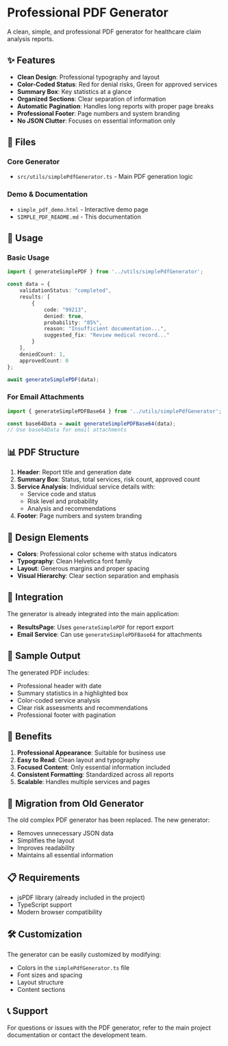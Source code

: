 # Professional PDF Generator

A clean, simple, and professional PDF generator for healthcare claim analysis reports.

## ✨ Features

- **Clean Design**: Professional typography and layout
- **Color-Coded Status**: Red for denial risks, Green for approved services
- **Summary Box**: Key statistics at a glance
- **Organized Sections**: Clear separation of information
- **Automatic Pagination**: Handles long reports with proper page breaks
- **Professional Footer**: Page numbers and system branding
- **No JSON Clutter**: Focuses on essential information only

## 📁 Files

### Core Generator
- `src/utils/simplePdfGenerator.ts` - Main PDF generation logic

### Demo & Documentation
- `simple_pdf_demo.html` - Interactive demo page
- `SIMPLE_PDF_README.md` - This documentation

## 🚀 Usage

### Basic Usage
```typescript
import { generateSimplePDF } from '../utils/simplePdfGenerator';

const data = {
    validationStatus: "completed",
    results: [
        {
            code: "99213",
            denied: true,
            probability: "85%",
            reason: "Insufficient documentation...",
            suggested_fix: "Review medical record..."
        }
    ],
    deniedCount: 1,
    approvedCount: 0
};

await generateSimplePDF(data);
```

### For Email Attachments
```typescript
import { generateSimplePDFBase64 } from '../utils/simplePdfGenerator';

const base64Data = await generateSimplePDFBase64(data);
// Use base64Data for email attachments
```

## 📊 PDF Structure

1. **Header**: Report title and generation date
2. **Summary Box**: Status, total services, risk count, approved count
3. **Service Analysis**: Individual service details with:
   - Service code and status
   - Risk level and probability
   - Analysis and recommendations
4. **Footer**: Page numbers and system branding

## 🎨 Design Elements

- **Colors**: Professional color scheme with status indicators
- **Typography**: Clean Helvetica font family
- **Layout**: Generous margins and proper spacing
- **Visual Hierarchy**: Clear section separation and emphasis

## 🔧 Integration

The generator is already integrated into the main application:

- **ResultsPage**: Uses `generateSimplePDF` for report export
- **Email Service**: Can use `generateSimplePDFBase64` for attachments

## 📝 Sample Output

The generated PDF includes:
- Professional header with date
- Summary statistics in a highlighted box
- Color-coded service analysis
- Clear risk assessments and recommendations
- Professional footer with pagination

## 🎯 Benefits

1. **Professional Appearance**: Suitable for business use
2. **Easy to Read**: Clean layout and typography
3. **Focused Content**: Only essential information included
4. **Consistent Formatting**: Standardized across all reports
5. **Scalable**: Handles multiple services and pages

## 🔄 Migration from Old Generator

The old complex PDF generator has been replaced. The new generator:
- Removes unnecessary JSON data
- Simplifies the layout
- Improves readability
- Maintains all essential information

## 📋 Requirements

- jsPDF library (already included in the project)
- TypeScript support
- Modern browser compatibility

## 🛠️ Customization

The generator can be easily customized by modifying:
- Colors in the `simplePdfGenerator.ts` file
- Font sizes and spacing
- Layout structure
- Content sections

## 📞 Support

For questions or issues with the PDF generator, refer to the main project documentation or contact the development team.

